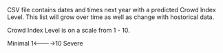 CSV file contains dates and times next year with a predicted Crowd Index Level. This list will grow over time as well as change with hostorical data.


Crowd Index Level is on a scale from 1 - 10.


Minimal 1<---->10 Severe
